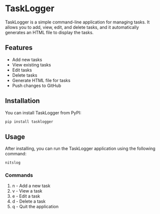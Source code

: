 # TaskLogger

TaskLogger is a simple command-line application for managing tasks. It allows you to add, view, edit, and delete tasks, and it automatically generates an HTML file to display the tasks.

## Features

- Add new tasks
- View existing tasks
- Edit tasks
- Delete tasks
- Generate HTML file for tasks
- Push changes to GitHub

## Installation

You can install TaskLogger from PyPI:

```bash
pip install tasklogger
```

## Usage
After installing, you can run the TaskLogger application using the following command:
```bash
nitslog
```

### Commands
1. n - Add a new task
2. v - View a task
3. e - Edit a task
4. d - Delete a task
5. q - Quit the application

